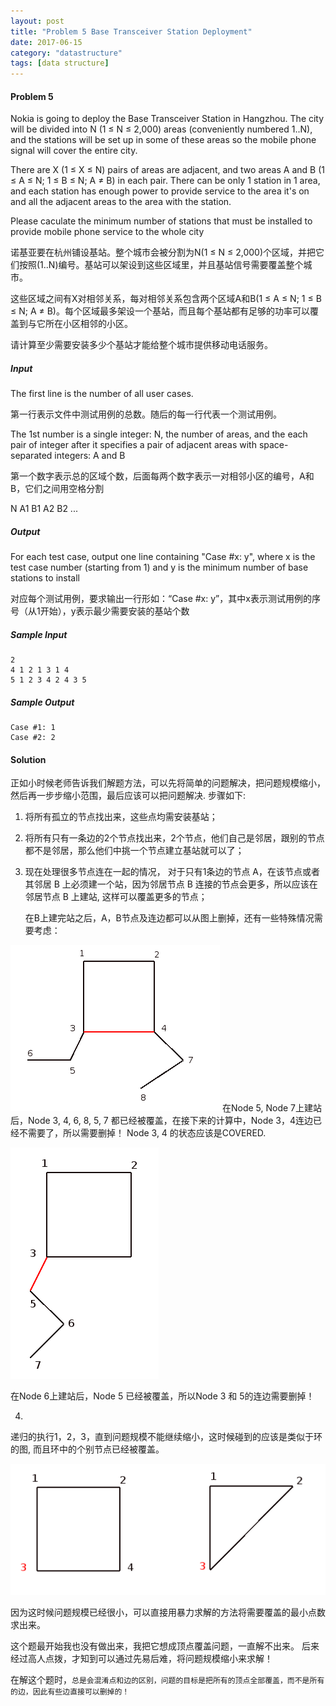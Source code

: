 ```yaml
---
layout: post
title: "Problem 5 Base Transceiver Station Deployment"
date: 2017-06-15
category: "datastructure" 
tags: [data structure]
---
```

#### Problem 5

Nokia is going to deploy the Base Transceiver Station in Hangzhou. The city will be divided into N (1 ≤ N ≤ 2,000) areas (conveniently numbered 1..N), and the stations will be set up in some of these areas so the mobile phone signal will cover the entire city.

There are X (1 ≤ X ≤ N) pairs of areas are adjacent, and two areas A and B (1 ≤ A ≤ N; 1 ≤ B ≤ N; A ≠ B) in each pair. There can be only 1 station in 1 area, and each station has enough power to provide service to the area it's on and all the adjacent areas to the area with the station.

Please caculate the minimum number of stations that must be installed to provide mobile phone service to the whole city

诺基亚要在杭州铺设基站。整个城市会被分割为N(1 ≤ N ≤ 2,000)个区域，并把它们按照(1..N)编号。基站可以架设到这些区域里，并且基站信号需要覆盖整个城市。

这些区域之间有X对相邻关系，每对相邻关系包含两个区域A和B(1 ≤ A ≤ N; 1 ≤ B ≤ N; A ≠ B)。每个区域最多架设一个基站，而且每个基站都有足够的功率可以覆盖到与它所在小区相邻的小区。

请计算至少需要安装多少个基站才能给整个城市提供移动电话服务。

##### Input

The first line is the number of all user cases.

第一行表示文件中测试用例的总数。随后的每一行代表一个测试用例。

The 1st number is a single integer: N, the number of areas, and the each pair of integer after it specifies a pair of adjacent areas with space-separated integers: A and B

第一个数字表示总的区域个数，后面每两个数字表示一对相邻小区的编号，A和B，它们之间用空格分割

N A1  B1 A2  B2 ...

##### Output

For each test case, output one line containing "Case #x: y", where x is the test case number (starting from 1) and y is the minimum number of base stations to install

对应每个测试用例，要求输出一行形如：“Case #x: y”，其中x表示测试用例的序号（从1开始），y表示最少需要安装的基站个数

##### Sample Input

    2
    4 1 2 1 3 1 4
    5 1 2 3 4 2 4 3 5

##### Sample Output

    Case #1: 1
    Case #2: 2


#### Solution

正如小时候老师告诉我们解题方法，可以先将简单的问题解决，把问题规模缩小，然后再一步步缩小范围，最后应该可以把问题解决. 步骤如下:

1. 将所有孤立的节点找出来，这些点均需安装基站；
2. 将所有只有一条边的2个节点找出来，2个节点，他们自己是邻居，跟别的节点都不是邻居，那么他们中挑一个节点建立基站就可以了；
3. 现在处理很多节点连在一起的情况，
   对于只有1条边的节点 A，在该节点或者其邻居 B 上必须建一个站，因为邻居节点 B 连接的节点会更多，所以应该在邻居节点 B 上建站, 这样可以覆盖更多的节点；

   在B上建完站之后，A，B节点及连边都可以从图上删掉，还有一些特殊情况需要考虑：

![image](../../../images/datastructure/q5-link-between-2covered-nodes.png)
在Node 5, Node 7上建站后，Node 3, 4, 6, 8, 5, 7
都已经被覆盖，在接下来的计算中，Node 3，4连边已经不需要了，所以需要删掉！ Node
3, 4 的状态应该是COVERED.

![image](../../../images/datastructure/q5-link-to-covered-node.png)

在Node 6上建站后，Node 5 已经被覆盖，所以Node 3 和 5的连边需要删掉！

4.
递归的执行1，2，3，直到问题规模不能继续缩小，这时候碰到的应该是类似于环的图,
而且环中的个别节点已经被覆盖。


![image](../../../images/datastructure/q5-loop.png)

因为这时候问题规模已经很小，可以直接用暴力求解的方法将需要覆盖的最小点数求出来。

这个题最开始我也没有做出来，我把它想成顶点覆盖问题，一直解不出来。
后来经过高人点拨，才知到可以通过先易后难，将问题规模缩小来求解！

在解这个题时，`总是会混淆点和边的区别，问题的目标是把所有的顶点全部覆盖，而不是所有的边，因此有些边直接可以删掉的！`


